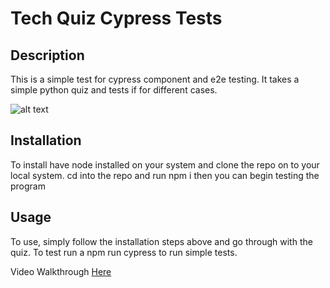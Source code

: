 # Tech Quiz Cypress Tests

## Description 
This is a simple test for cypress component and e2e testing. It takes a simple python quiz and tests if for different cases.

![alt text](<./assets/Screenshot 2025-02-18 at 1.33.30 AM.png>)

## Installation

To install have node installed on your system and clone the repo on to your local system. cd into the repo and run npm i then you can begin testing the program

## Usage

To use, simply follow the installation steps above and go through with the quiz. To test run a npm run cypress to run simple tests.

Video Walkthrough [Here](https://drive.google.com/drive/u/0/folders/1-eyJFDmDarDpWb_xTmDw0zcu5KOOiAdN)